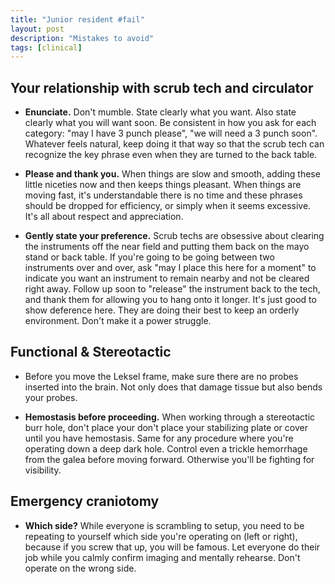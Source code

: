 ```yaml
---
title: "Junior resident #fail"
layout: post
description: "Mistakes to avoid"
tags: [clinical]
---
```



## Your relationship with scrub tech and circulator

- **Enunciate.** Don't mumble.  State clearly what you want.  Also state
  clearly what you will want soon.  Be consistent in how you ask for each
  category: "may I have 3 punch please", "we will need a 3 punch soon".
  Whatever feels natural, keep doing it that way so that the scrub tech can
  recognize the key phrase even when they are turned to the back table.

- **Please and thank you.** When things are slow and smooth, adding these
  little niceties now and then keeps things pleasant.  When things are moving
  fast, it's understandable there is no time and these phrases should be
  dropped for efficiency, or simply when it seems excessive.  It's all about
  respect and appreciation.

- **Gently state your preference.** Scrub techs are obsessive about clearing
  the instruments off the near field and putting them back on the mayo stand
  or back table.  If you're going to be going between two instruments over and
  over, ask "may I place this here for a moment" to indicate you want an
  instrument to remain nearby and not be cleared right away.  Follow up soon
  to "release" the instrument back to the tech, and thank them for allowing
  you to hang onto it longer.  It's just good to show deference here.  They
  are doing their best to keep an orderly environment.  Don't make it a power
  struggle.


## Functional & Stereotactic

- Before you move the Leksel frame, make sure there are no probes inserted
  into the brain. Not only does that damage tissue but also bends your probes.

- **Hemostasis before proceeding.** When working through a stereotactic burr
  hole, don't place your don't place your stabilizing plate or cover until you
  have hemostasis. Same for any procedure where you're operating down a deep
  dark hole. Control even a trickle hemorrhage from the galea before moving
  forward. Otherwise you'll be fighting for visibility.



## Emergency craniotomy

- **Which side?** While everyone is scrambling to setup, you need to be
  repeating to yourself which side you're operating on (left or right),
  because if you screw that up, you will be famous.  Let everyone do their job
  while you calmly confirm imaging and mentally rehearse.  Don't operate on
  the wrong side.
